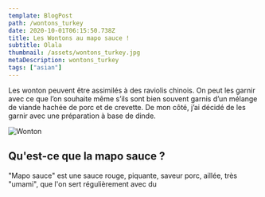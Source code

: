 ```yaml
---
template: BlogPost
path: /wontons_turkey
date: 2020-10-01T06:15:50.738Z
title: Les Wontons au mapo sauce !
subtitle: Olala
thumbnail: /assets/wontons_turkey.jpg
metaDescription: wontons_turkey
tags: ["asian"]
---
```


Les wonton peuvent être assimilés à des raviolis chinois. On peut les garnir avec ce que l’on souhaite même s’ils sont bien souvent garnis d’un mélange de viande hachée de porc et de crevette. De mon côté, j’ai décidé de les garnir avec une préparation à base de dinde.

![Wonton](https://iamafoodblog.b-cdn.net/wp-content/uploads/2019/11/turkey-wontons-8927.jpg)

## Qu'est-ce que la mapo sauce ?

"Mapo sauce" est une sauce rouge, piquante, saveur porc, aillée, très "umami", que l'on sert régulièrement avec du
